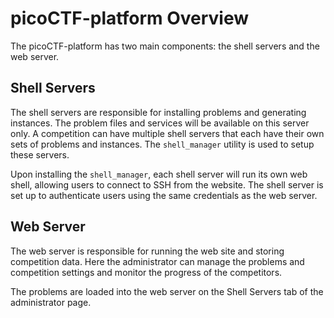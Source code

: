 # picoCTF-platform Overview

The picoCTF-platform has two main components: the shell servers and the web server.

## Shell Servers

The shell servers are responsible for installing problems and generating instances. The problem
files and services will be available on this server only. A competition can have multiple
shell servers that each have their own sets of problems and instances. The `shell_manager`
utility is used to setup these servers.

Upon installing the `shell_manager`, each shell server will run its own web shell, allowing
users to connect to SSH from the website. The shell server is set up to authenticate users
using the same credentials as the web server.

## Web Server

The web server is responsible for running the web site and storing competition data. Here the
administrator can manage the problems and competition settings and monitor the progress of the
competitors.

The problems are loaded into the web server on the Shell Servers tab of the administrator page.
